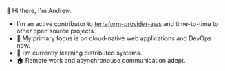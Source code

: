 👋 Hi there, I'm Andrew.

- I’m an active contributor to [terraform-provider-aws](https://github.com/terraform-providers/terraform-provider-aws) and time-to-time to other open source projects.
- 🔭 My primary focus is on cloud-native web applications and DevOps now.
- 🌱 I’m currently learning distributed systems.
- 🏠 Remote work and asynchronouse communication adept.
